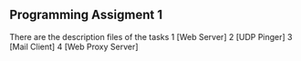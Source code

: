 ## Programming Assigment 1
There are the description files of the tasks
1 [Web Server]
2 [UDP Pinger]
3 [Mail Client]
4 [Web Proxy Server]
